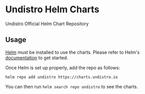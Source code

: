 # Undistro Helm Charts

Undistro Official Helm Chart Repository

## Usage

[Helm](https://helm.sh) must be installed to use the charts.
Please refer to Helm's [documentation](https://helm.sh/docs/) to get started.

Once Helm is set up properly, add the repo as follows:

```console
helm repo add undistro https://charts.undistro.io
```

You can then run `helm search repo undistro` to see the charts.
